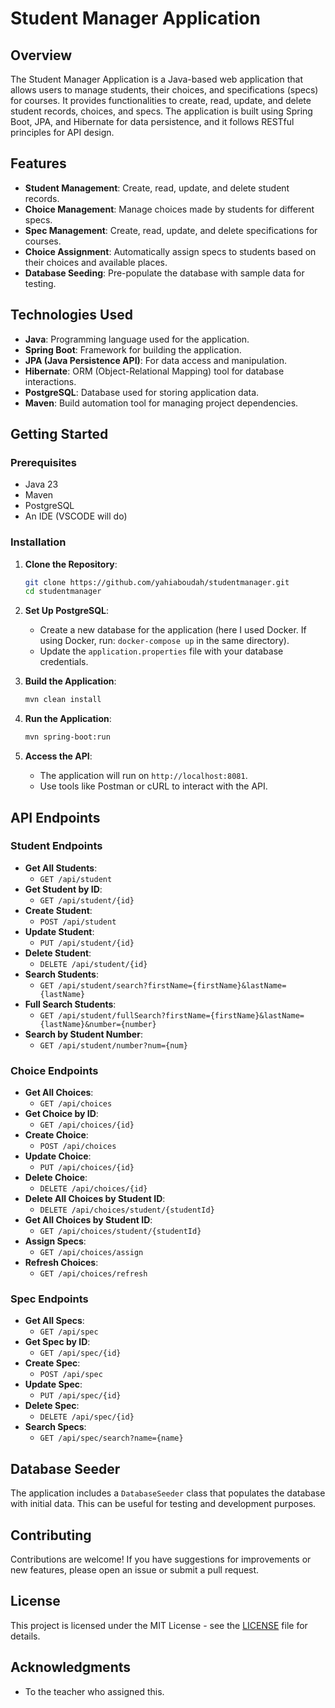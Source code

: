 # Student Manager Application

## Overview

The Student Manager Application is a Java-based web application that allows users to manage students, their choices, and specifications (specs) for courses. It provides functionalities to create, read, update, and delete student records, choices, and specs. The application is built using Spring Boot, JPA, and Hibernate for data persistence, and it follows RESTful principles for API design.

## Features

- **Student Management**: Create, read, update, and delete student records.
- **Choice Management**: Manage choices made by students for different specs.
- **Spec Management**: Create, read, update, and delete specifications for courses.
- **Choice Assignment**: Automatically assign specs to students based on their choices and available places.
- **Database Seeding**: Pre-populate the database with sample data for testing.

## Technologies Used

- **Java**: Programming language used for the application.
- **Spring Boot**: Framework for building the application.
- **JPA (Java Persistence API)**: For data access and manipulation.
- **Hibernate**: ORM (Object-Relational Mapping) tool for database interactions.
- **PostgreSQL**: Database used for storing application data.
- **Maven**: Build automation tool for managing project dependencies.

## Getting Started

### Prerequisites

- Java 23
- Maven
- PostgreSQL
- An IDE (VSCODE will do)

### Installation

1. **Clone the Repository**:
   ```bash
   git clone https://github.com/yahiaboudah/studentmanager.git
   cd studentmanager
   ```

2. **Set Up PostgreSQL**:
   - Create a new database for the application (here I used Docker. If using Docker, run: ```docker-compose up``` in the same directory).
   - Update the `application.properties` file with your database credentials.

3. **Build the Application**:
   ```bash
   mvn clean install
   ```

4. **Run the Application**:
   ```bash
   mvn spring-boot:run
   ```

5. **Access the API**:
   - The application will run on `http://localhost:8081`.
   - Use tools like Postman or cURL to interact with the API.

## API Endpoints

### Student Endpoints
- **Get All Students**: 
  - `GET /api/student`
- **Get Student by ID**: 
  - `GET /api/student/{id}`
- **Create Student**: 
  - `POST /api/student`
- **Update Student**: 
  - `PUT /api/student/{id}`
- **Delete Student**: 
  - `DELETE /api/student/{id}`
- **Search Students**: 
  - `GET /api/student/search?firstName={firstName}&lastName={lastName}`
- **Full Search Students**: 
  - `GET /api/student/fullSearch?firstName={firstName}&lastName={lastName}&number={number}`
- **Search by Student Number**: 
  - `GET /api/student/number?num={num}`

### Choice Endpoints
- **Get All Choices**: 
  - `GET /api/choices`
- **Get Choice by ID**: 
  - `GET /api/choices/{id}`
- **Create Choice**: 
  - `POST /api/choices`
- **Update Choice**: 
  - `PUT /api/choices/{id}`
- **Delete Choice**: 
  - `DELETE /api/choices/{id}`
- **Delete All Choices by Student ID**: 
  - `DELETE /api/choices/student/{studentId}`
- **Get All Choices by Student ID**: 
  - `GET /api/choices/student/{studentId}`
- **Assign Specs**: 
  - `GET /api/choices/assign`
- **Refresh Choices**: 
  - `GET /api/choices/refresh`

### Spec Endpoints
- **Get All Specs**: 
  - `GET /api/spec`
- **Get Spec by ID**: 
  - `GET /api/spec/{id}`
- **Create Spec**: 
  - `POST /api/spec`
- **Update Spec**: 
  - `PUT /api/spec/{id}`
- **Delete Spec**: 
  - `DELETE /api/spec/{id}`
- **Search Specs**: 
  - `GET /api/spec/search?name={name}`

## Database Seeder

The application includes a `DatabaseSeeder` class that populates the database with initial data. This can be useful for testing and development purposes.

## Contributing

Contributions are welcome! If you have suggestions for improvements or new features, please open an issue or submit a pull request.

## License

This project is licensed under the MIT License - see the [LICENSE](LICENSE) file for details.

## Acknowledgments

- To the teacher who assigned this.
